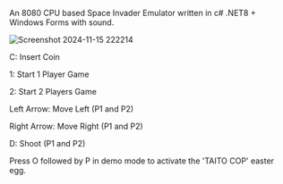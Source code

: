 An 8080 CPU based Space Invader Emulator written in c# .NET8 + Windows Forms with sound.

![Screenshot 2024-11-15 222214](https://github.com/user-attachments/assets/a513f3f7-be8d-46b3-b631-90b739214b70)

C:  Insert Coin

1:  Start 1 Player Game

2:  Start 2 Players Game

Left Arrow:  Move Left (P1 and P2)

Right Arrow:  Move Right (P1 and P2)

D:  Shoot (P1 and P2)

Press O followed by P in demo mode to activate the 'TAITO COP' easter egg.
